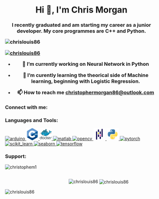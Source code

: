 <h1 align="center">Hi 👋, I'm Chris Morgan</h1>
<h3 align="center">I recently graduated and am starting my career as a junior developer. My core programmes are C++ and Python. 

<p align="left"> <img src="https://komarev.com/ghpvc/?username=chrislouis86&label=Profile%20views&color=0e75b6&style=flat" alt="chrislouis86" /> </p>

<p align="left"> <a href="https://github.com/ryo-ma/github-profile-trophy"><img src="https://github-profile-trophy.vercel.app/?username=chrislouis86" alt="chrislouis86" /></a> </p>

- 🔭 I’m currently working on **Neural Network in Python**

- 🌱 I’m curently learning the theorical side of **Machine learning, beginning with Logistic Regression.** 

- 📫 How to reach me **christophermorgan86@outlook.com**

<h3 align="left">Connect with me:</h3>
<p align="left">
</p>

<h3 align="left">Languages and Tools:</h3>
<p align="left"> <a href="https://www.arduino.cc/" target="_blank" rel="noreferrer"> <img src="https://cdn.worldvectorlogo.com/logos/arduino-1.svg" alt="arduino" width="40" height="40"/> </a> <a href="https://www.w3schools.com/cpp/" target="_blank" rel="noreferrer"> <img src="https://raw.githubusercontent.com/devicons/devicon/master/icons/cplusplus/cplusplus-original.svg" alt="cplusplus" width="40" height="40"/> </a> <a href="https://www.docker.com/" target="_blank" rel="noreferrer"> <img src="https://raw.githubusercontent.com/devicons/devicon/master/icons/docker/docker-original-wordmark.svg" alt="docker" width="40" height="40"/> </a> <a href="https://www.mathworks.com/" target="_blank" rel="noreferrer"> <img src="https://upload.wikimedia.org/wikipedia/commons/2/21/Matlab_Logo.png" alt="matlab" width="40" height="40"/> </a> <a href="https://opencv.org/" target="_blank" rel="noreferrer"> <img src="https://www.vectorlogo.zone/logos/opencv/opencv-icon.svg" alt="opencv" width="40" height="40"/> </a> <a href="https://pandas.pydata.org/" target="_blank" rel="noreferrer"> <img src="https://raw.githubusercontent.com/devicons/devicon/2ae2a900d2f041da66e950e4d48052658d850630/icons/pandas/pandas-original.svg" alt="pandas" width="40" height="40"/> </a> <a href="https://www.python.org" target="_blank" rel="noreferrer"> <img src="https://raw.githubusercontent.com/devicons/devicon/master/icons/python/python-original.svg" alt="python" width="40" height="40"/> </a> <a href="https://pytorch.org/" target="_blank" rel="noreferrer"> <img src="https://www.vectorlogo.zone/logos/pytorch/pytorch-icon.svg" alt="pytorch" width="40" height="40"/> </a> <a href="https://scikit-learn.org/" target="_blank" rel="noreferrer"> <img src="https://upload.wikimedia.org/wikipedia/commons/0/05/Scikit_learn_logo_small.svg" alt="scikit_learn" width="40" height="40"/> </a> <a href="https://seaborn.pydata.org/" target="_blank" rel="noreferrer"> <img src="https://seaborn.pydata.org/_images/logo-mark-lightbg.svg" alt="seaborn" width="40" height="40"/> </a> <a href="https://www.tensorflow.org" target="_blank" rel="noreferrer"> <img src="https://www.vectorlogo.zone/logos/tensorflow/tensorflow-icon.svg" alt="tensorflow" width="40" height="40"/> </a> </p>

<h3 align="left">Support:</h3>
<p><a href="https://www.buymeacoffee.com/christophem1"> <img align="left" src="https://cdn.buymeacoffee.com/buttons/v2/default-yellow.png" height="50" width="210" alt="christophem1" /></a></p><br><br>

<p><img align="left" src="https://github-readme-stats.vercel.app/api/top-langs?username=chrislouis86&show_icons=true&locale=en&layout=compact" alt="chrislouis86" /></p>

<p>&nbsp;<img align="center" src="https://github-readme-stats.vercel.app/api?username=chrislouis86&show_icons=true&locale=en" alt="chrislouis86" /></p>

<p><img align="center" src="https://github-readme-streak-stats.herokuapp.com/?user=chrislouis86&" alt="chrislouis86" /></p>
